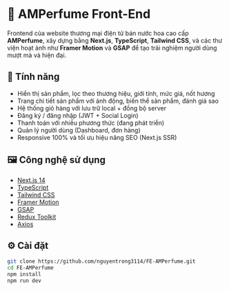 # 🌸 AMPerfume Front-End

Frontend của website thương mại điện tử bán nước hoa cao cấp **AMPerfume**, xây dựng bằng **Next.js**, **TypeScript**, **Tailwind CSS**, và các thư viện hoạt ảnh như **Framer Motion** và **GSAP** để tạo trải nghiệm người dùng mượt mà và hiện đại.

## 🚀 Tính năng

- Hiển thị sản phẩm, lọc theo thương hiệu, giới tính, mức giá, nốt hương
- Trang chi tiết sản phẩm với ảnh động, biến thể sản phẩm, đánh giá sao
- Hệ thống giỏ hàng với lưu trữ local + đồng bộ server
- Đăng ký / đăng nhập (JWT + Social Login)
- Thanh toán với nhiều phương thức (đang phát triển)
- Quản lý người dùng (Dashboard, đơn hàng)
- Responsive 100% và tối ưu hiệu năng SEO (Next.js SSR)

## 🖼️ Công nghệ sử dụng

- [Next.js 14](https://nextjs.org/)
- [TypeScript](https://www.typescriptlang.org/)
- [Tailwind CSS](https://tailwindcss.com/)
- [Framer Motion](https://www.framer.com/motion/)
- [GSAP](https://greensock.com/gsap/)
- [Redux Toolkit](https://redux-toolkit.js.org/)
- [Axios](https://axios-http.com/)

## ⚙️ Cài đặt

```bash
git clone https://github.com/nguyentrong3114/FE-AMPerfume.git
cd FE-AMPerfume
npm install
npm run dev

  

